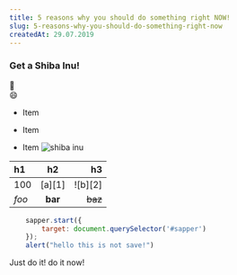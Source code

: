 ```yaml
---
title: 5 reasons why you should do something right NOW!
slug: 5-reasons-why-you-should-do-something-right-now
createdAt: 29.07.2019
---
```

### Get a Shiba Inu!
:see_no_evil:	
:smile:
* Item
+ Item
- Item
![shiba inu](https://media.giphy.com/media/m0MfjLtKOgTPG/giphy.gif)

| h1    |    h2   |      h3 |
|:------|:-------:|--------:|
| 100   | [a][1]  | ![b][2] |
| *foo* | **bar** | ~~baz~~ |


```js
    sapper.start({
        target: document.querySelector('#sapper')
    });
	alert("hello this is not save!")
```

Just do it! do it now!